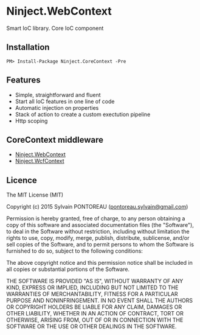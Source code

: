Ninject.WebContext
=======

Smart IoC library. Core IoC component


## Installation

```
PM> Install-Package Ninject.CoreContext -Pre
```

## Features

  * Simple, straightforward and fluent
  * Start all IoC features in one line of code
  * Automatic injection on properties
  * Stack of action to create a custom exectution pipeline
  * Http scoping


## CoreContext middleware

  * [Ninject.WebContext](https://github.com/Vtek/Ninject.WebContext)
  * [Ninject.WcfContext](https://github.com/Vtek/Ninject.WebContext)


## Licence

The MIT License (MIT)

Copyright (c) 2015 Sylvain PONTOREAU (pontoreau.sylvain@gmail.com)

Permission is hereby granted, free of charge, to any person obtaining a copy of
this software and associated documentation files (the "Software"), to deal in
the Software without restriction, including without limitation the rights to
use, copy, modify, merge, publish, distribute, sublicense, and/or sell copies of
the Software, and to permit persons to whom the Software is furnished to do so,
subject to the following conditions:

The above copyright notice and this permission notice shall be included in all
copies or substantial portions of the Software.

THE SOFTWARE IS PROVIDED "AS IS", WITHOUT WARRANTY OF ANY KIND, EXPRESS OR
IMPLIED, INCLUDING BUT NOT LIMITED TO THE WARRANTIES OF MERCHANTABILITY, FITNESS
FOR A PARTICULAR PURPOSE AND NONINFRINGEMENT. IN NO EVENT SHALL THE AUTHORS OR
COPYRIGHT HOLDERS BE LIABLE FOR ANY CLAIM, DAMAGES OR OTHER LIABILITY, WHETHER
IN AN ACTION OF CONTRACT, TORT OR OTHERWISE, ARISING FROM, OUT OF OR IN
CONNECTION WITH THE SOFTWARE OR THE USE OR OTHER DEALINGS IN THE SOFTWARE.